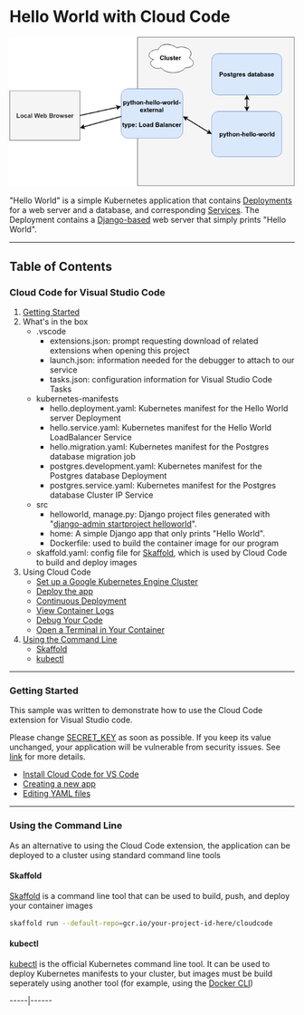 # Hello World with Cloud Code

![Architecture Diagram](./img/diagram.png)

"Hello World" is a simple Kubernetes application that contains
[Deployments](https://kubernetes.io/docs/concepts/workloads/controllers/deployment/) for a web server and a database, and corresponding
[Services](https://kubernetes.io/docs/concepts/services-networking/service/). The Deployment contains a
[Django-based](https://www.djangoproject.com/) web server that simply prints "Hello World".

----

## Table of Contents

### Cloud Code for Visual Studio Code

1. [Getting Started](#getting-started])
2. What's in the box
    * .vscode
      * extensions.json: prompt requesting download of related extensions when opening this project
      * launch.json: information needed for the debugger to attach to our service
      * tasks.json: configuration information for Visual Studio Code Tasks
    * kubernetes-manifests
      * hello.deployment.yaml: Kubernetes manifest for the Hello World server Deployment
      * hello.service.yaml: Kubernetes manifest for the Hello World LoadBalancer Service
      * hello.migration.yaml: Kubernetes manifest for the Postgres database migration job
      * postgres.development.yaml: Kubernetes manifest for the Postgres database Deployment
      * postgres.service.yaml: Kubernetes manifest for the Postgres database Cluster IP Service
    * src
      * helloworld, manage.py: Django project files generated with "[django-admin startproject helloworld](https://docs.djangoproject.com/en/2.2/ref/django-admin/#startproject)".
      * home: A simple Django app that only prints "Hello World".
      * Dockerfile: used to build the container image for our program
    * skaffold.yaml: config file for [Skaffold](https://skaffold.dev/docs/), which is used by Cloud Code to build and deploy images
3. Using Cloud Code
    * [Set up a Google Kubernetes Engine Cluster](https://cloud.google.com/code/docs/vscode/quickstart#creating_a_google_kubernetes_engine_cluster)
    * [Deploy the app](https://cloud.google.com/code/docs/vscode/quickstart#deploying_your_app)
    * [Continuous Deployment](https://cloud.google.com/code/docs/vscode/quickstart#initiating_continuous_deployment)
    * [View Container Logs](https://cloud.google.com/code/docs/vscode/quickstart#viewing_container_logs)
    * [Debug Your Code](https://cloud.google.com/code/docs/vscode/quickstart#debugging_your_application)
    * [Open a Terminal in Your Container](https://cloud.google.com/code/docs/vscode/quickstart#opening_a_terminal_in_your_container)
4. [Using the Command Line](#using-the-command-line)
    * [Skaffold](#using-skaffold)
    * [kubectl](#using-kubectl)

----

### Getting Started

This sample was written to demonstrate how to use the Cloud Code extension for Visual Studio code.

Please change [SECRET_KEY](./src/helloworld/settings.py#L28) as soon as possible. If you keep
its value unchanged, your application will be vulnerable from security issues. See [link](https://docs.djangoproject.com/en/2.2/ref/settings/#secret-key) for more details.

* [Install Cloud Code for VS Code](https://cloud.google.com/code/docs/vscode/install)
* [Creating a new app](https://cloud.google.com/code/docs/vscode/creating-an-application)
* [Editing YAML files](https://cloud.google.com/code/docs/vscode/yaml-editing)

----

### Using the Command Line

As an alternative to using the Cloud Code extension, the application can be deployed to a cluster using standard command line tools

#### Skaffold

[Skaffold](https://github.com/GoogleContainerTools/skaffold) is a command line tool that can be used to build, push, and deploy your container images

```bash
skaffold run --default-repo=gcr.io/your-project-id-here/cloudcode
```

#### kubectl

[kubectl](https://kubernetes.io/docs/tasks/tools/install-kubectl/) is the official Kubernetes command line tool. It can be used to deploy Kubernetes manifests to your cluster, but images must be build seperately using another tool (for example, using the [Docker CLI](https://docs.docker.com/engine/reference/commandline/cli/))

-----|------
